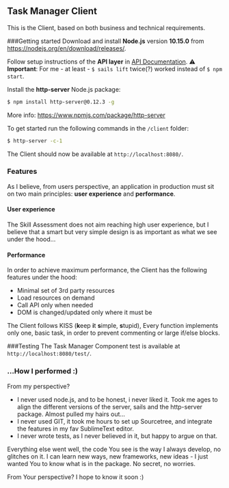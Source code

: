## Task Manager Client
This is the Client, based on both business and technical requirements.

###Getting started
Download and install **Node.js** version **10.15.0** from https://nodejs.org/en/download/releases/.

Follow setup instructions of the **API layer** in [API Documentation](/API_DOC.md).
⚠️ **Important**: For me - at least - `$ sails lift` twice(?) worked instead of `$ npm start`.

Install the **http-server** Node.js package:
```bash
$ npm install http-server@0.12.3 -g
```
More info: https://www.npmjs.com/package/http-server

To get started run the following commands in the `/client` folder:
```bash
$ http-server -c-1
```

The Client should now be available at `http://localhost:8080/`.

### Features
As I believe, from users perspective, an application in production must sit on two main principles: **user experience** and **performance**.

#### User experience
The Skill Assessment does not aim reaching high user experience, but I believe that a smart but very simple design is as important as what we see under the hood...

#### Performance
In order to achieve maximum performance, the Client has the following features under the hood:
- Minimal set of 3rd party resources
- Load resources on demand
- Call API only when needed
- DOM is changed/updated only where it must be

The Client follows KISS (**k**eep **i**t **s**imple, **s**tupid), Every function implements only one, basic task, in order to prevent commenting or large if/else blocks.

###Testing
The Task Manager Component test is available at `http://localhost:8080/test/`.

### ...How I performed :)
From my perspective?
- I never used node.js, and to be honest, i never liked it. Took me ages to align the different versions of the server, sails and the http-server package. Almost pulled my hairs out...
- I never used GIT, it took me hours to set up Sourcetree, and integrate the features in my fav SublimeText editor.
- I never wrote tests, as I never believed in it, but happy to argue on that.

Everything else went well, the code You see is the way I always develop, no glitches on it.
I can learn new ways, new frameworks, new ideas - I just wanted You to know what is in the package. No secret, no worries.

From Your perspective?
I hope to know it soon :)
